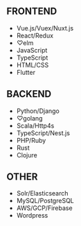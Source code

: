## FRONTEND

- Vue.js/Vuex/Nuxt.js
- React/Redux
- ♡elm
- JavaScript
- TypeScript
- HTML/CSS
- Flutter

## BACKEND

- Python/Django
- ♡golang
- Scala/Http4s
- TypeScript/Nest.js
- PHP/Ruby
- Rust
- Clojure

## OTHER

- Solr/Elasticsearch
- MySQL/PostgreSQL
- AWS/GCP/Firebase
- Wordpress
